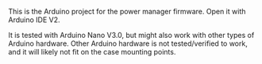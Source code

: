 This is the Arduino project for the power manager firmware. Open it with Arduino IDE V2.

It is tested with Arduino Nano V3.0, but might also work with other types of Arduino hardware.
Other Arduino hardware is not tested/verified to work, and it will likely not fit on the case mounting points.
